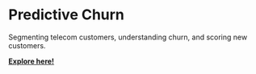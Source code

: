 # Predictive Churn
Segmenting telecom customers, understanding churn, and scoring new customers.

[**Explore here!**](https://dsg.dss.bat.com/projects/DKU_CHURN_1/)
